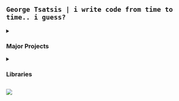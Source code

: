 ## `George Tsatsis | i write code from time to time.. i guess?`

<details><summary><h3>Major Projects</h3></summary>
    <ul>
        <li>[Shoya (`george/shoya-go`)](https://gitlab.com/george/shoya-go): An API emulator for the popular VR social game, "VRChat". [<i><code>Go</code></i>]</li>
        <li>[Naoka (`george/naoka-ng`)](https://gitlab.com/george/naoka-ng): Implementation of real-time features of the popular VR social game "VRChat" for Photon Server. [<i><code>C#</code></i>]</li>
    </ul>
</details>

<details><summary><h3>Libraries</h3></summary>
    <ul>
        <li>[anticaptcha (`george/anticaptcha`)](https://gitlab.com/george/anticaptcha): A Go library to interface with the [anti-captcha](https://anti-captcha.com) service.</li>
</details>

<img align="center" src=https://selfhost.services/img/gif/55.gif></img>
